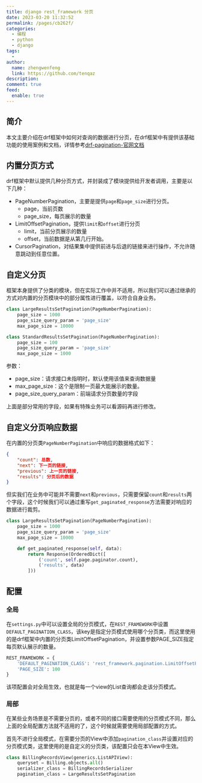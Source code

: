 ```yaml
---
title: django rest_framework 分页
date: 2023-03-20 11:32:52
permalink: /pages/cb262f/
categories:
  - 编程
  - python
  - django
tags:
  - 
author: 
  name: zhengwenfeng
  link: https://github.com/tenqaz
description: 
comment: true
feed: 
  enable: true
---
```

## 简介

本文主要介绍在drf框架中如何对查询的数据进行分页，在drf框架中有提供该基础功能的使用案例和文档，详情参考[drf-pagination-官网文档](https://www.django-rest-framework.org/api-guide/pagination/)

## 内置分页方式

drf框架中默认提供几种分页方式，并封装成了模块提供给开发者调用，主要是以下几种：

* PageNumberPagination，主要是提供`page`​和`page_size`​进行分页。
  * page，当前页数
  * page_size，每页展示的数量
* LimitOffsetPagination，提供`limit`​和`offset`​进行分页
  * limit，当前分页展示的数量
  * offset，当前数据是从第几行开始。
* CursorPagination，对结果集中提供前进与后退的链接来进行操作，不允许随意跳动到任意位置。

## 自定义分页

框架本身提供了分类的模块，但在实际工作中并不适用，所以我们可以通过继承的方式对内置的分页模块中的部分属性进行覆盖，以符合自身业务。

```python
class LargeResultsSetPagination(PageNumberPagination):
    page_size = 1000
    page_size_query_param = 'page_size'
    max_page_size = 10000

class StandardResultsSetPagination(PageNumberPagination):
    page_size = 100   
    page_size_query_param = 'page_size'
    max_page_size = 1000
```

参数：

* page_size：请求接口未指明时，默认使用该值来查询数据量
* max_page_size：这个是限制一页最大能展示的数量。
* page_size_query_param：前端请求分页数量的字段

上面是部分常用的字段，如果有特殊业务可以看源码再进行修改。

## 自定义分页响应数据

在内置的分页类`PageNumberPagination`​中响应的数据格式如下：

```json
{
    "count": 总数,
    "next": 下一页的链接,
    "previous": 上一页的链接,
    "results": 分页后的数据
}
```

但实我们在业务中可能并不需要`next`​和`previous`​，只需要保留`count`​和`results`​两个字段，这个时候我们可以通过重写`get_paginated_response`​方法需要对响应的数据进行裁剪。

```python
class LargeResultsSetPagination(PageNumberPagination):
    page_size = 1000
    page_size_query_param = 'page_size'
    max_page_size = 10000

    def get_paginated_response(self, data):
        return Response(OrderedDict([
            ('count', self.page.paginator.count),
            ('results', data)
        ]))
```

## 配置

### 全局

在`settings.py`​中可以设置全局的分页模式，在`REST_FRAMEWORK`​中设置`DEFAULT_PAGINATION_CLASS`​，该key是指定分页模式使用哪个分页类，而这里使用的是drf框架中内置的分页类LimitOffsetPagination，并设置参数PAGE_SIZE指定每页默认展示的数量。

```python
REST_FRAMEWORK = {
    'DEFAULT_PAGINATION_CLASS': 'rest_framework.pagination.LimitOffsetPagination',
    'PAGE_SIZE': 100
}
```

该项配置会对全局生效，也就是每一个view的List查询都会走该分页模式。

### 局部

在某些业务场景是不需要分页的，或者不同的接口需要使用的分页模式不同，那么上面的全局配置方法就不适用的了，这个时候就需要使用局部配置的方式。

首先不进行全局模式，在需要分页的View中添加`pagination_class`​并设置对应的分页模式类，这里使用的是自定义的分页类，该配置只会在本View中生效。

```python
class BillingRecordsView(generics.ListAPIView):
    queryset = Billing.objects.all()
    serializer_class = BillingRecordsSerializer
    pagination_class = LargeResultsSetPagination
```
